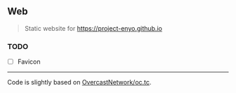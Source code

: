Web
---

> Static website for https://project-enyo.github.io

### TODO

- [ ] Favicon

---

Code is slightly based on [OvercastNetwork/oc.tc](https://github.com/OvercastNetwork/oc.tc).
